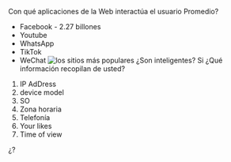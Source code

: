 Con qué aplicaciones de la Web interactúa el usuario Promedio?
- Facebook - 2.27 billones
- Youtube 
- WhatsApp
- TikTok
- WeChat
![los sitios más populares](Pasted%20image%2020230516121829.png)
¿Son inteligentes?
Si
¿Qué información recopilan de usted?
1. IP AdDress
2. device model
3. SO
4. Zona horaria
5. Telefonía
6. Your likes
7. Time of view

¿?

